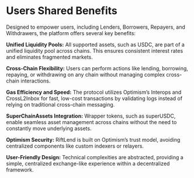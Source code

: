 # Users Shared Benefits

Designed to empower users, including Lenders, Borrowers, Repayers, and Withdrawers, the platform offers several key benefits:

**Unified Liquidity Pools:** All supported assets, such as USDC, are part of a unified liquidity pool across chains. This ensures consistent interest rates and eliminates fragmented markets.

**Cross-Chain Flexibility:** Users can perform actions like lending, borrowing, repaying, or withdrawing on any chain without managing complex cross-chain interactions.

**Gas Efficiency and Speed:** The protocol utilizes Optimism’s Interops and CrossL2Inbox for fast, low-cost transactions by validating logs instead of relying on traditional cross-chain messaging.

**SuperChainAssets Integration:** Wrapper tokens, such as superUSDC, enable seamless asset management across chains without the need to constantly move underlying assets.

**Optimism Security:** RiftLend is built on Optimism’s trust model, avoiding centralized components like custom indexers or relayers.

**User-Friendly Design:** Technical complexities are abstracted, providing a simple, centralized exchange-like experience within a decentralized framework.
